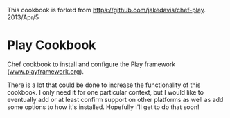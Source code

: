 This cookbook is forked from https://github.com/jakedavis/chef-play.
2013/Apr/5


Play Cookbook
=============

Chef cookbook to install and configure the Play framework
(www.playframework.org).

There is a lot that could be done to increase the functionality of this
cookbook. I only need it for one particular context, but I would like to
eventually add or at least confirm support on other platforms as well as add
some options to how it's installed. Hopefully I'll get to do that soon!

